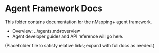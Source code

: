 # Agent Framework Docs

This folder contains documentation for the nMapping+ agent framework.

- Overview: ../agents.md#overview
- Agent developer guides and API reference will go here.

(Placeholder file to satisfy relative links; expand with full docs as needed.)
